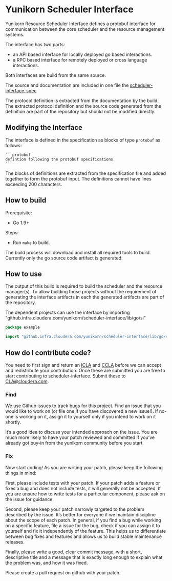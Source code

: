 # Yunikorn Scheduler Interface
Yunikorn Resource Scheduler Interface defines a protobuf interface for communication between the core scheduler and the resource management systems.

The interface has two parts:
* an API based interface for locally deployed go based interactions.
* a RPC based interface for remotely deployed or cross language interactions.

Both interfaces are build from the same source.

The source and documentation are included in one file the [scheduler-interface-spec](./scheduler-interface-spec.md)

The protocol definition is extracted from the documentation by the build. The extracted protocol definition and the source code generated from the definition are part of the repository but should not be modified directly. 

## Modifying the Interface
The interface is defined in the specification as blocks of type `protobuf` as follows:
````
```protobuf
defintion following the protobuf specifications
```
````
The blocks of definitions are extracted from the specification file and added together to form the protobuf input. The definitions cannot have lines exceeding 200 characters.

## How to build
Prerequisite: 
- Go 1.9+
  
Steps: 
- Run `make` to build.

The build process will download and install all required tools to build. 
Currently only the go source code artifact is generated.

## How to use 
The output of this build is required to build the scheduler and the resource manager(s). To allow building those projects without the requirement of generating the interface artifacts in each the generated artifacts are part of the repository.

The dependent projects can use the interface by importing "github.infra.cloudera.com/yunikorn/scheduler-interface/lib/go/si"
```go
package example

import "github.infra.cloudera.com/yunikorn/scheduler-interface/lib/go/si"
```

## How do I contribute code?
You need to first sign and return an
[ICLA](https://github.infra.cloudera.com/yunikorn-core/blob/master/CLAs/Cloudera%20ICLA_25APR2018.pdf)
and
[CCLA](https://github.infra.cloudera.com/yunikorn-core/blob/master/CLAs/Cloudera%20CCLA_25APR2018.pdf)
before we can accept and redistribute your contribution. Once these are submitted you are
free to start contributing to scheduler-interface. Submit these to CLA@cloudera.com.

### Find
We use Github issues to track bugs for this project. Find an issue that you would like to
work on (or file one if you have discovered a new issue!). If no-one is working on it,
assign it to yourself only if you intend to work on it shortly.

It’s a good idea to discuss your intended approach on the issue. You are much more
likely to have your patch reviewed and committed if you’ve already got buy-in from the
yunikorn community before you start.

### Fix
Now start coding! As you are writing your patch, please keep the following things in mind:

First, please include tests with your patch. If your patch adds a feature or fixes a bug
and does not include tests, it will generally not be accepted. If you are unsure how to
write tests for a particular component, please ask on the issue for guidance.

Second, please keep your patch narrowly targeted to the problem described by the issue.
It’s better for everyone if we maintain discipline about the scope of each patch. In
general, if you find a bug while working on a specific feature, file a issue for the bug,
check if you can assign it to yourself and fix it independently of the feature. This helps
us to differentiate between bug fixes and features and allows us to build stable
maintenance releases.

Finally, please write a good, clear commit message, with a short, descriptive title and
a message that is exactly long enough to explain what the problem was, and how it was
fixed.

Please create a pull request on github with your patch.
